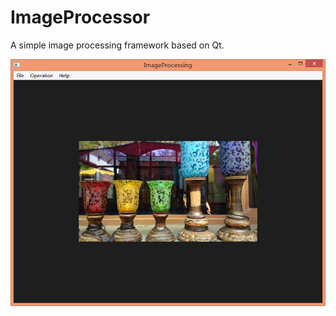 # ImageProcessor
A simple image processing framework based on Qt.  
  
![Screenshot](https://github.com/SilangQuan/ImageProcessor/blob/master/sample/screenshot.png)

